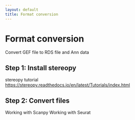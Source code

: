```yaml
---
layout: default
title: Format conversion
---
```


# Format conversion

Convert GEF file to RDS file and Ann data

## Step 1: Install stereopy
stereopy tutorial
https://stereopy.readthedocs.io/en/latest/Tutorials/index.html

## Step 2: Convert files
Working with Scanpy
Working with Seurat

